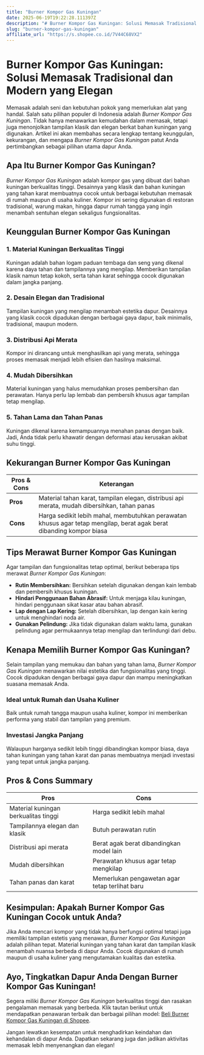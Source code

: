 ```yaml
---
title: "Burner Kompor Gas Kuningan"
date: 2025-06-19T19:22:28.111397Z
description: "# Burner Kompor Gas Kuningan: Solusi Memasak Tradisional dan Modern yang Elegan..."
slug: "burner-kompor-gas-kuningan"
affiliate_url: "https://s.shopee.co.id/7V44C68VX2"
---
```

# Burner Kompor Gas Kuningan: Solusi Memasak Tradisional dan Modern yang Elegan

Memasak adalah seni dan kebutuhan pokok yang memerlukan alat yang handal. Salah satu pilihan populer di Indonesia adalah *Burner Kompor Gas Kuningan*. Tidak hanya menawarkan kemudahan dalam memasak, tetapi juga menonjolkan tampilan klasik dan elegan berkat bahan kuningan yang digunakan. Artikel ini akan membahas secara lengkap tentang keunggulan, kekurangan, dan mengapa *Burner Kompor Gas Kuningan* patut Anda pertimbangkan sebagai pilihan utama dapur Anda.

## Apa Itu Burner Kompor Gas Kuningan?

*Burner Kompor Gas Kuningan* adalah kompor gas yang dibuat dari bahan kuningan berkualitas tinggi. Desainnya yang klasik dan bahan kuningan yang tahan karat membuatnya cocok untuk berbagai kebutuhan memasak di rumah maupun di usaha kuliner. Kompor ini sering digunakan di restoran tradisional, warung makan, hingga dapur rumah tangga yang ingin menambah sentuhan elegan sekaligus fungsionalitas.

## Keunggulan Burner Kompor Gas Kuningan

### 1. Material Kuningan Berkualitas Tinggi
Kuningan adalah bahan logam paduan tembaga dan seng yang dikenal karena daya tahan dan tampilannya yang mengilap. Memberikan tampilan klasik namun tetap kokoh, serta tahan karat sehingga cocok digunakan dalam jangka panjang.

### 2. Desain Elegan dan Tradisional
Tampilan kuningan yang mengilap menambah estetika dapur. Desainnya yang klasik cocok dipadukan dengan berbagai gaya dapur, baik minimalis, tradisional, maupun modern.

### 3. Distribusi Api Merata
Kompor ini dirancang untuk menghasilkan api yang merata, sehingga proses memasak menjadi lebih efisien dan hasilnya maksimal.

### 4. Mudah Dibersihkan
Material kuningan yang halus memudahkan proses pembersihan dan perawatan. Hanya perlu lap lembab dan pembersih khusus agar tampilan tetap mengilap.

### 5. Tahan Lama dan Tahan Panas
Kuningan dikenal karena kemampuannya menahan panas dengan baik. Jadi, Anda tidak perlu khawatir dengan deformasi atau kerusakan akibat suhu tinggi.

## Kekurangan Burner Kompor Gas Kuningan

| **Pros & Cons** | **Keterangan** |
|-------------------|----------------|
| **Pros** | Material tahan karat, tampilan elegan, distribusi api merata, mudah dibersihkan, tahan panas |
| **Cons** | Harga sedikit lebih mahal, membutuhkan perawatan khusus agar tetap mengilap, berat agak berat dibanding kompor biasa |

## Tips Merawat Burner Kompor Gas Kuningan

Agar tampilan dan fungsionalitas tetap optimal, berikut beberapa tips merawat *Burner Kompor Gas Kuningan*:

- **Rutin Membersihkan:** Bersihkan setelah digunakan dengan kain lembab dan pembersih khusus kuningan.
- **Hindari Penggunaan Bahan Abrasif:** Untuk menjaga kilau kuningan, hindari penggunaan sikat kasar atau bahan abrasif.
- **Lap dengan Lap Kering:** Setelah dibersihkan, lap dengan kain kering untuk menghindari noda air.
- **Gunakan Pelindung:** Jika tidak digunakan dalam waktu lama, gunakan pelindung agar permukaannya tetap mengilap dan terlindungi dari debu.

## Kenapa Memilih Burner Kompor Gas Kuningan?

Selain tampilan yang memukau dan bahan yang tahan lama, *Burner Kompor Gas Kuningan* menawarkan nilai estetika dan fungsionalitas yang tinggi. Cocok dipadukan dengan berbagai gaya dapur dan mampu meningkatkan suasana memasak Anda.

### Ideal untuk Rumah dan Usaha Kuliner
Baik untuk rumah tangga maupun usaha kuliner, kompor ini memberikan performa yang stabil dan tampilan yang premium.

### Investasi Jangka Panjang
Walaupun harganya sedikit lebih tinggi dibandingkan kompor biasa, daya tahan kuningan yang tahan karat dan panas membuatnya menjadi investasi yang tepat untuk jangka panjang.

## Pros & Cons Summary

| **Pros** | **Cons** |
|------------|---------|
| Material kuningan berkualitas tinggi | Harga sedikit lebih mahal |
| Tampilannya elegan dan klasik | Butuh perawatan rutin |
| Distribusi api merata | Berat agak berat dibandingkan model lain |
| Mudah dibersihkan | Perawatan khusus agar tetap mengkilap |
| Tahan panas dan karat | Memerlukan pengawetan agar tetap terlihat baru |

## Kesimpulan: Apakah Burner Kompor Gas Kuningan Cocok untuk Anda?

Jika Anda mencari kompor yang tidak hanya berfungsi optimal tetapi juga memiliki tampilan estetis yang menawan, *Burner Kompor Gas Kuningan* adalah pilihan tepat. Material kuningan yang tahan karat dan tampilan klasik menambah nuansa berbeda di dapur Anda. Cocok digunakan di rumah maupun di usaha kuliner yang mengutamakan kualitas dan estetika.

## Ayo, Tingkatkan Dapur Anda Dengan Burner Kompor Gas Kuningan!

Segera miliki *Burner Kompor Gas Kuningan* berkualitas tinggi dan rasakan pengalaman memasak yang berbeda. Klik tautan berikut untuk mendapatkan penawaran terbaik dan berbagai pilihan model: [Beli Burner Kompor Gas Kuningan di Shopee](https://s.shopee.co.id/7V44C68VX2).

Jangan lewatkan kesempatan untuk menghadirkan keindahan dan kehandalan di dapur Anda. Dapatkan sekarang juga dan jadikan aktivitas memasak lebih menyenangkan dan elegan!